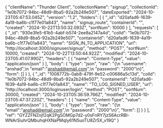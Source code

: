 {
    "clientName": "Thunder Client",
    "collectionName": "signup",
    "collectionId": "1e0b7072-94bc-48d9-8ba5-92a2b249e507",
    "dateExported": "2024-10-23T05:47:53.045Z",
    "version": "1.2",
    "folders": [
        {
            "_id": "d20afad6-1639-4a19-ba6b-c1f77e01a843",
            "name": "signup_route",
            "containerId": "",
            "created": "2024-10-22T13:50:32.093Z",
            "sortNum": 10000
        }
    ],
    "requests": [
        {
            "_id": "930e3fe5-61b5-4abf-b574-2ee8a2147a4d",
            "colId": "1e0b7072-94bc-48d9-8ba5-92a2b249e507",
            "containerId": "d20afad6-1639-4a19-ba6b-c1f77e01a843",
            "name": "SIGN_IN_TO_APPLICATION",
            "url": "http://localhost:3000/signuser/signup",
            "method": "POST",
            "sortNum": 10000,
            "created": "2024-10-22T13:50:44.922Z",
            "modified": "2024-10-23T05:41:07.990Z",
            "headers": [
                {
                    "name": "Content-Type",
                    "value": "application/json"
                }
            ],
            "body": {
                "type": "json",
                "raw": "{\n  \"username\": \"anshad\",\n  \"email\":\"anshad@email.com\",\n  \"password\": \"2000\"\n}",
                "form": []
            }
        },
        {
            "_id": "1008772b-0ab8-479f-9e52-c00686a5c13d",
            "colId": "1e0b7072-94bc-48d9-8ba5-92a2b249e507",
            "containerId": "d20afad6-1639-4a19-ba6b-c1f77e01a843",
            "name": "TO_LOG_SIGNED_USER",
            "url": "http://localhost:3000/loginuser/login",
            "method": "POST",
            "sortNum": 30000,
            "created": "2024-10-23T05:36:59.766Z",
            "modified": "2024-10-23T05:47:37.220Z",
            "headers": [
                {
                    "name": "Content-Type",
                    "value": "application/json"
                }
            ],
            "body": {
                "type": "json",
                "raw": "{\n  \"email\":\"anshad@email.com\",\n  \"password\": \"2000\"\n}",
                "form": []
            }
        }
    ],
    "ref": "GYZZFNZnjf2qK2PgSOMGp7d2-y0sFnRY7jzS6AcrRBl-WNArSiuhrQMbuhqHXNaPMqIy61N5uoTU8Zr5X_v19Q"
}